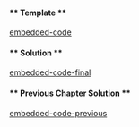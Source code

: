 <!-- Add translation for the following page: https://learn.vyperlang.org/#/1/structs
Do NOT change the code below. The below code runs the code editor -->

#### ** Template **

[embedded-code](../../assets/1/1.4-template-code.vy ':include :type=code embed-template')

#### ** Solution **

[embedded-code-final](../../assets/1/1.4-finished-code.vy ':include :type=code embed-final')

#### ** Previous Chapter Solution **

[embedded-code-previous](../../assets/1/1.3-finished-code.vy ':include :type=code embed-previous')

<!-- tabs:end -->
